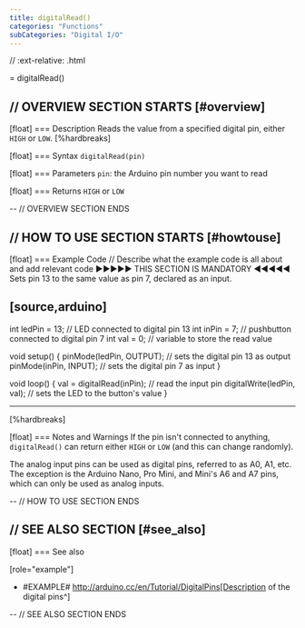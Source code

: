 ```yaml
---
title: digitalRead()
categories: "Functions"
subCategories: "Digital I/O"
---
```


//
:ext-relative: .html

= digitalRead()

// OVERVIEW SECTION STARTS
[#overview]
--

[float]
=== Description
Reads the value from a specified digital pin, either `HIGH` or `LOW`.
[%hardbreaks]

[float]
=== Syntax
`digitalRead(pin)`

[float]
=== Parameters
`pin`: the Arduino pin number you want to read

[float]
=== Returns
`HIGH` or `LOW`

--
// OVERVIEW SECTION ENDS

// HOW TO USE SECTION STARTS
[#howtouse]
--

[float]
=== Example Code
// Describe what the example code is all about and add relevant code ►►►►► THIS SECTION IS MANDATORY ◄◄◄◄◄
Sets pin 13 to the same value as pin 7, declared as an input.

## [source,arduino]

int ledPin = 13; // LED connected to digital pin 13
int inPin = 7; // pushbutton connected to digital pin 7
int val = 0; // variable to store the read value

void setup() {
pinMode(ledPin, OUTPUT); // sets the digital pin 13 as output
pinMode(inPin, INPUT); // sets the digital pin 7 as input
}

void loop() {
val = digitalRead(inPin); // read the input pin
digitalWrite(ledPin, val); // sets the LED to the button's value
}

---

[%hardbreaks]

[float]
=== Notes and Warnings
If the pin isn't connected to anything, `digitalRead()` can return either `HIGH` or `LOW` (and this can change randomly).

The analog input pins can be used as digital pins, referred to as A0, A1, etc. The exception is the Arduino Nano, Pro Mini, and Mini's A6 and A7 pins, which can only be used as analog inputs.

--
// HOW TO USE SECTION ENDS

// SEE ALSO SECTION
[#see_also]
--

[float]
=== See also

[role="example"]

- #EXAMPLE# http://arduino.cc/en/Tutorial/DigitalPins[Description of the digital pins^]

--
// SEE ALSO SECTION ENDS
